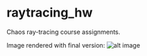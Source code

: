 # raytracing_hw
Chaos ray-tracing course assignments.

Image rendered with final version: ![alt image](https://i.ibb.co/XLHcL9G/image-0.png)
